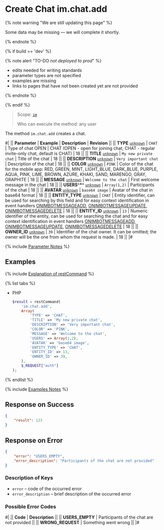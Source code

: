 # Create Chat im.chat.add

{% note warning "We are still updating this page" %}

Some data may be missing — we will complete it shortly.

{% endnote %}

{% if build == 'dev' %}

{% note alert "TO-DO _not deployed to prod_" %}

- edits needed for writing standards
- parameter types are not specified
- examples are missing
- links to pages that have not been created yet are not provided

{% endnote %}

{% endif %}

> Scope: [`im`](../scopes/permissions.md)
>
> Who can execute the method: any user

The method `im.chat.add` creates a chat.

#|
|| **Parameter** | **Example** | **Description** | **Revision** ||
|| **TYPE**
[`unknown`](../data-types.md) | `CHAT` | Type of chat OPEN \| CHAT (OPEN - open for joining chat, CHAT - regular invite-only chat, default is CHAT) | 18 ||
|| **TITLE**
[`unknown`](../data-types.md) | `My new private chat` | Title of the chat | 18 ||
|| **DESCRIPTION**
[`unknown`](../data-types.md) | `Very important chat` | Description of the chat | 18 ||
|| **COLOR**
[`unknown`](../data-types.md) | `PINK` | Color of the chat for the mobile app: RED, GREEN, MINT, LIGHT_BLUE, DARK_BLUE, PURPLE, AQUA, PINK, LIME, BROWN, AZURE, KHAKI, SAND, MARENGO, GRAY, GRAPHITE | 18 ||
|| **MESSAGE**
[`unknown`](../data-types.md) | `Welcome to the chat` | First welcome message in the chat | 18 ||
|| **USERS^*^**
[`unknown`](../data-types.md) | `Array(1,2)` | Participants of the chat | 18 ||
|| **AVATAR**
[`unknown`](../data-types.md) | `base64 image` | Avatar of the chat in base64 format | 18 ||
|| **ENTITY_TYPE**
[`unknown`](../data-types.md) | `CHAT` | Entity identifier, can be used for searching by this field and for easy context identification in event handlers [ONIMBOTMESSAGEADD](../chat-bots/messages/events/on-imbot-message-add.md), [ONIMBOTMESSAGEUPDATE](../chat-bots/messages/events/on-imbot-message-update.md), [ONIMBOTMESSAGEDELETE](../chat-bots/messages/events/on-imbot-message-delete.md) | 18 ||
|| **ENTITY_ID**
[`unknown`](../data-types.md) | `13` | Numeric identifier of the entity, can be used for searching the chat and for easy context identification in event handlers [ONIMBOTMESSAGEADD](../chat-bots/messages/events/on-imbot-message-add.md), [ONIMBOTMESSAGEUPDATE](../chat-bots/messages/events/on-imbot-message-update.md), [ONIMBOTMESSAGEDELETE](../chat-bots/messages/events/on-imbot-message-delete.md) | 18 ||
|| **OWNER_ID**
[`unknown`](../data-types.md) | `39` | Identifier of the chat owner. It can be omitted; the owner will be the one from whom the request is made. | 18 ||
|#

{% include [Parameter Notes](../../_includes/required.md) %}

## Examples

{% include [Explanation of restCommand](./_includes/rest-command.md) %}

{% list tabs %}

- PHP

    ```php
    $result = restCommand(
        'im.chat.add',
        Array(
            'TYPE' => 'CHAT',
            'TITLE' => 'My new private chat',
            'DESCRIPTION' => 'Very important chat',
            'COLOR' => 'PINK',
            'MESSAGE' => 'Welcome to the chat',
            'USERS' => Array(1,2),
            'AVATAR' => 'base64 image',
            'ENTITY_TYPE' => 'CHAT',
            'ENTITY_ID' => 13,
            'OWNER_ID' => 39,
        ),
        $_REQUEST["auth"]
    );
    ```

{% endlist %}

{% include [Examples Notes](../../_includes/examples.md) %}

## Response on Success

```json
{
    "result": 123
}
```

## Response on Error

```json
{
    "error": "USERS_EMPTY",
    "error_description": "Participants of the chat are not provided"
}
```

### Description of Keys

- `error` – code of the occurred error
- `error_description` – brief description of the occurred error

### Possible Error Codes

#|
|| **Code** | **Description** ||
|| **USERS_EMPTY** | Participants of the chat are not provided ||
|| **WRONG_REQUEST** | Something went wrong ||
|#